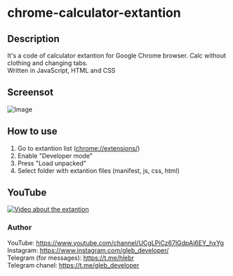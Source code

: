 # chrome-calculator-extantion
## Description
It's a code of calculator extantion for Google Chrome browser.
Calc without clothing and changing tabs.<br>
Written in JavaScript, HTML and CSS
## Screensot
![Image](https://i.postimg.cc/5tr0YB30/Screenshot-from-2020-05-16-18-32-09.png)
## How to use
1.  Go to extantion list ([chrome://extensions/](chrome://extensions/))
2.  Enable "Developer mode"
3.  Press "Load unpacked"
4.  Select folder with extantion files (manifest, js, css, html)
## YouTube
[![Video about the extantion](https://img.youtube.com/vi/b-BLS0PoNy0/0.jpg)](https://www.youtube.com/watch?v=b-BLS0PoNy0 "Video about the extantion")
### Author
YouTube: https://www.youtube.com/channel/UCgLPiCz67lGdpAi6EY_hxYg <br>
Instagram: https://www.instagram.com/gleb_developer/ <br>
Telegram (for messages): https://t.me/hlebr <br>
Telegram chanel: https://t.me/gleb_developer <br>

